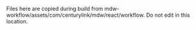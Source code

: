 Files here are copied during build from mdw-workflow/assets/com/centurylink/mdw/react/workflow.
Do not edit in this location.